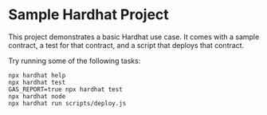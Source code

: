 # Sample Hardhat Project

This project demonstrates a basic Hardhat use case. It comes with a sample contract, a test for that contract, and a script that deploys that contract.

Try running some of the following tasks:

```shell 
npx hardhat help
npx hardhat test
GAS_REPORT=true npx hardhat test
npx hardhat node
npx hardhat run scripts/deploy.js
```
